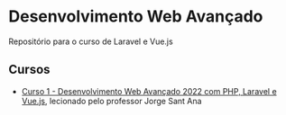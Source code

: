 # Desenvolvimento Web Avançado

Repositório para o curso de Laravel e Vue.js

## Cursos

* [Curso 1  - Desenvolvimento Web Avançado 2022 com PHP, Laravel e Vue.js](https://www.udemy.com/course/curso-completo-do-desenvolvedor-laravel/learn/lecture/23414274#overview), lecionado pelo professor Jorge Sant Ana
